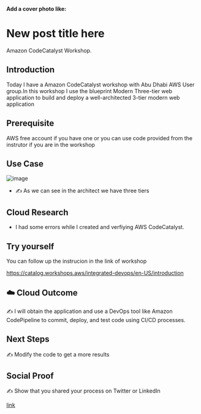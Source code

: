 **Add a cover photo like:**


# New post title here
Amazon CodeCatalyst Workshop.
## Introduction

Today I have a Amazon CodeCatalyst workshop with Abu Dhabi AWS User group.In this workshop I use the blueprint Modern Three-tier web application to build and deploy a well-architected 3-tier modern web application 
## Prerequisite
AWS free account if you have one or you can use code provided from the instrutor if you are in the workshop

## Use Case
![image](https://github.com/abinshihab/100DaysofCloud/assets/22618390/b109f3db-d9ed-484f-87a3-0a1e7d2ef9b8)

- ✍️ As we can see in the architect we have three tiers

## Cloud Research

- I had some errors while I created and verfiying AWS CodeCatalyst.

## Try yourself

You can follow up the instrucion in the link of workshop

https://catalog.workshops.aws/integrated-devops/en-US/introduction


## ☁️ Cloud Outcome

✍️  I will obtain the application and use a DevOps tool like Amazon CodePipeline to commit, deploy, and test code using CI/CD processes. 

## Next Steps

✍️ Modify the code to get a more results 

## Social Proof

✍️ Show that you shared your process on Twitter or LinkedIn

[link](link)
